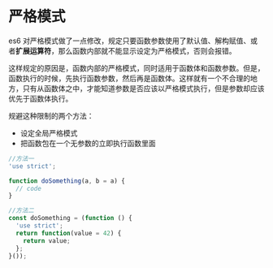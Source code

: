 # 严格模式

es6 对严格模式做了一点修改，规定只要函数参数使用了默认值、解构赋值、或者**扩展运算符**，那么函数内部就不能显示设定为严格模式，否则会报错。

这样规定的原因是，函数内部的严格模式，同时适用于函数体和函数参数。但是，函数执行的时候，先执行函数参数，然后再是函数体。这样就有一个不合理的地方，只有从函数体之中，才能知道参数是否应该以严格模式执行，但是参数却应该优先于函数体执行。

规避这种限制的两个方法：

* 设定全局严格模式
* 把函数包在一个无参数的立即执行函数里面

```javascript
//方法一
'use strict';

function doSomething(a, b = a) {
  // code
}

//方法二
const doSomething = (function () {
  'use strict';
  return function(value = 42) {
    return value;
  };
}());
```



